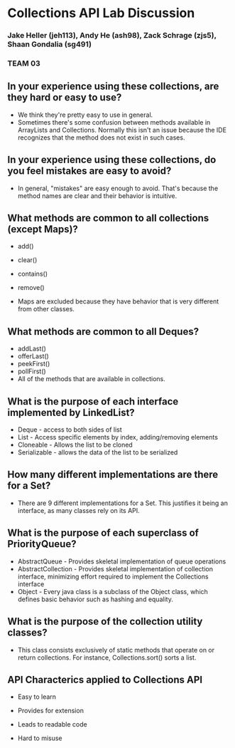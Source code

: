 # Collections API Lab Discussion
### Jake Heller (jeh113), Andy He (ash98), Zack Schrage (zjs5), Shaan Gondalia (sg491)
### TEAM 03


## In your experience using these collections, are they hard or easy to use?

* We think they're pretty easy to use in general.
* Sometimes there's some confusion between methods available in ArrayLists and Collections. Normally this isn't an issue because the IDE recognizes that the method does not exist in such cases.


## In your experience using these collections, do you feel mistakes are easy to avoid?

* In general, "mistakes" are easy enough to avoid. That's because the method names are clear and their behavior is intuitive.

## What methods are common to all collections (except Maps)?

* add()
* clear()
* contains()
* remove()

* Maps are excluded because they have behavior that is very different from other classes.


## What methods are common to all Deques?
* addLast()
* offerLast()
* peekFirst()
* pollFirst()
* All of the methods that are available in collections.


## What is the purpose of each interface implemented by LinkedList?

* Deque - access to both sides of list
* List - Access specific elements by index, adding/removing elements
* Cloneable - Allows the list to be cloned
* Serializable - allows the data of the list to be serialized


## How many different implementations are there for a Set?

* There are 9 different implementations for a Set. This justifies it being an interface, as many classes rely on its API.


## What is the purpose of each superclass of PriorityQueue?

* AbstractQueue - Provides skeletal implementation of queue operations
* AbstractCollection - Provides skeletal implementation of collection interface, minimizing effort required to implement the Collections interface
* Object - Every java class is a subclass of the Object class, which defines basic behavior such as hashing and equality.


## What is the purpose of the collection utility classes?

* This class consists exclusively of static methods that operate on or return collections. For instance, Collections.sort() sorts a list.

## API Characterics applied to Collections API

* Easy to learn

* Provides for extension

* Leads to readable code

* Hard to misuse